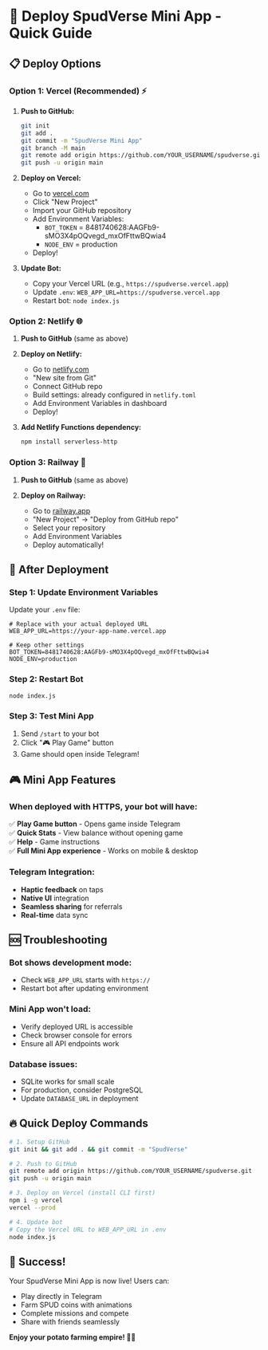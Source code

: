 # 🚀 Deploy SpudVerse Mini App - Quick Guide

## 📋 **Deploy Options**

### **Option 1: Vercel (Recommended) ⚡**

1. **Push to GitHub:**
   ```bash
   git init
   git add .
   git commit -m "SpudVerse Mini App"
   git branch -M main
   git remote add origin https://github.com/YOUR_USERNAME/spudverse.git
   git push -u origin main
   ```

2. **Deploy on Vercel:**
   - Go to [vercel.com](https://vercel.com)
   - Click "New Project"
   - Import your GitHub repository
   - Add Environment Variables:
     - `BOT_TOKEN` = 8481740628:AAGFb9-sMO3X4pOQvegd_mxOfFttwBQwia4
     - `NODE_ENV` = production
   - Deploy!

3. **Update Bot:**
   - Copy your Vercel URL (e.g., `https://spudverse.vercel.app`)
   - Update `.env`: `WEB_APP_URL=https://spudverse.vercel.app`
   - Restart bot: `node index.js`

### **Option 2: Netlify 🌐**

1. **Push to GitHub** (same as above)

2. **Deploy on Netlify:**
   - Go to [netlify.com](https://netlify.com)
   - "New site from Git"
   - Connect GitHub repo
   - Build settings: already configured in `netlify.toml`
   - Add Environment Variables in dashboard
   - Deploy!

3. **Add Netlify Functions dependency:**
   ```bash
   npm install serverless-http
   ```

### **Option 3: Railway 🚂**

1. **Push to GitHub** (same as above)

2. **Deploy on Railway:**
   - Go to [railway.app](https://railway.app)
   - "New Project" → "Deploy from GitHub repo"
   - Select your repository
   - Add Environment Variables
   - Deploy automatically!

## 🔧 **After Deployment**

### **Step 1: Update Environment Variables**
Update your `.env` file:
```env
# Replace with your actual deployed URL
WEB_APP_URL=https://your-app-name.vercel.app

# Keep other settings
BOT_TOKEN=8481740628:AAGFb9-sMO3X4pOQvegd_mxOfFttwBQwia4
NODE_ENV=production
```

### **Step 2: Restart Bot**
```bash
node index.js
```

### **Step 3: Test Mini App**
1. Send `/start` to your bot
2. Click "🎮 Play Game" button
3. Game should open inside Telegram!

## 🎮 **Mini App Features**

### **When deployed with HTTPS, your bot will have:**
✅ **Play Game button** - Opens game inside Telegram  
✅ **Quick Stats** - View balance without opening game  
✅ **Help** - Game instructions  
✅ **Full Mini App experience** - Works on mobile & desktop  

### **Telegram Integration:**
- **Haptic feedback** on taps
- **Native UI** integration
- **Seamless sharing** for referrals
- **Real-time** data sync

## 🆘 **Troubleshooting**

### **Bot shows development mode:**
- Check `WEB_APP_URL` starts with `https://`
- Restart bot after updating environment

### **Mini App won't load:**
- Verify deployed URL is accessible
- Check browser console for errors
- Ensure all API endpoints work

### **Database issues:**
- SQLite works for small scale
- For production, consider PostgreSQL
- Update `DATABASE_URL` in deployment

## 🔥 **Quick Deploy Commands**

```bash
# 1. Setup GitHub
git init && git add . && git commit -m "SpudVerse"

# 2. Push to GitHub
git remote add origin https://github.com/YOUR_USERNAME/spudverse.git
git push -u origin main

# 3. Deploy on Vercel (install CLI first)
npm i -g vercel
vercel --prod

# 4. Update bot
# Copy the Vercel URL to WEB_APP_URL in .env
node index.js
```

## 🎉 **Success!**

Your SpudVerse Mini App is now live! Users can:
- Play directly in Telegram
- Farm SPUD coins with animations
- Complete missions and compete
- Share with friends seamlessly

**Enjoy your potato farming empire! 🥔👑**
